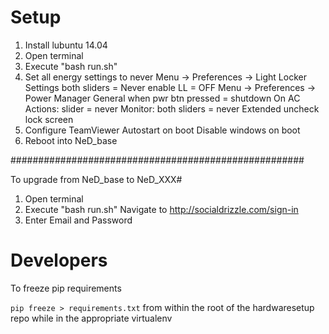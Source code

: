 # Setup

1. Install lubuntu 14.04
2. Open terminal
3. Execute "bash run.sh"
4. Set all energy settings to never
	Menu -> Preferences -> Light Locker Settings
		both sliders = Never
		enable LL = OFF
	Menu -> Preferences -> Power Manager
		General
			when pwr btn pressed = shutdown
		On AC
			Actions: slider = never
			Monitor: both sliders = never
		Extended
			uncheck lock screen
5. Configure TeamViewer
	Autostart on boot
	Disable windows on boot 
6. Reboot into NeD_base

#####################################################

To upgrade from NeD_base to NeD_XXX#

1. Open terminal
2. Execute "bash run.sh"
Navigate to http://socialdrizzle.com/sign-in
6. Enter Email and Password

# Developers

To freeze pip requirements

`pip freeze > requirements.txt` from within the root of the hardwaresetup repo while in the appropriate virtualenv

